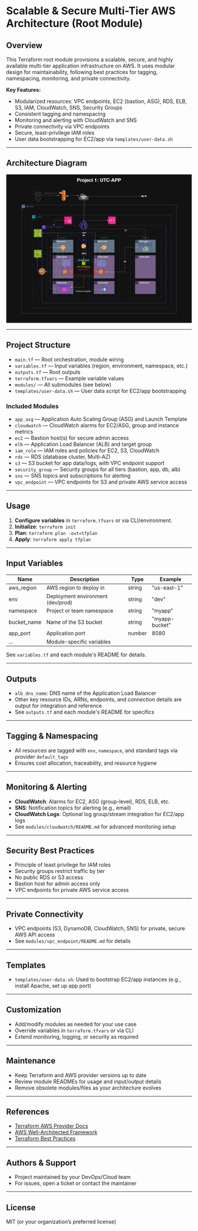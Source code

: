 # Scalable & Secure Multi-Tier AWS Architecture (Root Module)

## Overview

This Terraform root module provisions a scalable, secure, and highly available multi-tier application infrastructure on AWS. It uses modular design for maintainability, following best practices for tagging, namespacing, monitoring, and private connectivity.

**Key Features:**

- Modularized resources: VPC endpoints, EC2 (bastion, ASG), RDS, ELB, S3, IAM, CloudWatch, SNS, Security Groups
- Consistent tagging and namespacing
- Monitoring and alerting with CloudWatch and SNS
- Private connectivity via VPC endpoints
- Secure, least-privilege IAM roles
- User data bootstrapping for EC2/app via `templates/user-data.sh`

---

## Architecture Diagram

![Architecture Diagram](architecture.jpg)

---

## Project Structure

- `main.tf` — Root orchestration, module wiring
- `variables.tf` — Input variables (region, environment, namespace, etc.)
- `outputs.tf` — Root outputs
- `terraform.tfvars` — Example variable values
- `modules/` — All submodules (see below)
- `templates/user-data.sh` — User data script for EC2/app bootstrapping

### Included Modules

- `app_asg` — Application Auto Scaling Group (ASG) and Launch Template
- `cloudwatch` — CloudWatch alarms for EC2/ASG, group and instance metrics
- `ec2` — Bastion host(s) for secure admin access
- `elb` — Application Load Balancer (ALB) and target group
- `iam_role` — IAM roles and policies for EC2, S3, CloudWatch
- `rds` — RDS (database cluster, Multi-AZ)
- `s3` — S3 bucket for app data/logs, with VPC endpoint support
- `security_group` — Security groups for all tiers (bastion, app, db, alb)
- `sns` — SNS topics and subscriptions for alerting
- `vpc_endpoint` — VPC endpoints for S3 and private AWS service access

---

## Usage

1. **Configure variables** in `terraform.tfvars` or via CLI/environment.
2. **Initialize**: `terraform init`
3. **Plan**: `terraform plan -out=tfplan`
4. **Apply**: `terraform apply tfplan`

---

## Input Variables

| Name        | Description                       | Type   | Example        |
| ----------- | --------------------------------- | ------ | -------------- |
| aws_region  | AWS region to deploy in           | string | "us-east-1"    |
| env         | Deployment environment (dev/prod) | string | "dev"          |
| namespace   | Project or team namespace         | string | "myapp"        |
| bucket_name | Name of the S3 bucket             | string | "myapp-bucket" |
| app_port    | Application port                  | number | 8080           |
| ...         | Module-specific variables         |        |                |

See `variables.tf` and each module's README for details.

---

## Outputs

- `alb_dns_name`: DNS name of the Application Load Balancer
- Other key resource IDs, ARNs, endpoints, and connection details are output for integration and reference
- See `outputs.tf` and each module's README for specifics

---

## Tagging & Namespacing

- All resources are tagged with `env`, `namespace`, and standard tags via provider `default_tags`
- Ensures cost allocation, traceability, and resource hygiene

---

## Monitoring & Alerting

- **CloudWatch**: Alarms for EC2, ASG (group-level), RDS, ELB, etc.
- **SNS**: Notification topics for alerting (e.g., email)
- **CloudWatch Logs**: Optional log group/stream integration for EC2/app logs
- See `modules/cloudwatch/README.md` for advanced monitoring setup

---

## Security Best Practices

- Principle of least privilege for IAM roles
- Security groups restrict traffic by tier
- No public RDS or S3 access
- Bastion host for admin access only
- VPC endpoints for private AWS service access

---

## Private Connectivity

- VPC endpoints (S3, DynamoDB, CloudWatch, SNS) for private, secure AWS API access
- See `modules/vpc_endpoint/README.md` for details

---

## Templates

- `templates/user-data.sh`: Used to bootstrap EC2/app instances (e.g., install Apache, set up app port)

---

## Customization

- Add/modify modules as needed for your use case
- Override variables in `terraform.tfvars` or via CLI
- Extend monitoring, logging, or security as required

---

## Maintenance

- Keep Terraform and AWS provider versions up to date
- Review module READMEs for usage and input/output details
- Remove obsolete modules/files as your architecture evolves

---

## References

- [Terraform AWS Provider Docs](https://registry.terraform.io/providers/hashicorp/aws/latest/docs)
- [AWS Well-Architected Framework](https://aws.amazon.com/architecture/well-architected/)
- [Terraform Best Practices](https://www.terraform.io/docs/language/index.html)

---

## Authors & Support

- Project maintained by your DevOps/Cloud team
- For issues, open a ticket or contact the maintainer

---

## License

MIT (or your organization’s preferred license)
